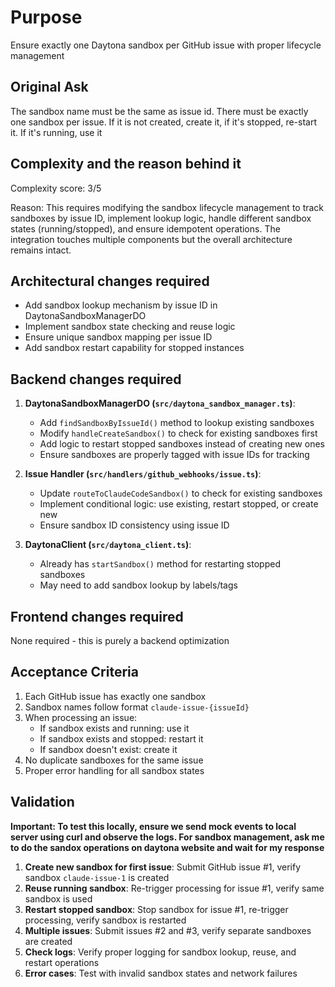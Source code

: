 # Purpose

Ensure exactly one Daytona sandbox per GitHub issue with proper lifecycle
management

## Original Ask

The sandbox name must be the same as issue id. There must be exactly one sandbox
per issue. If it is not created, create it, if it's stopped, re-start it. If
it's running, use it

## Complexity and the reason behind it

Complexity score: 3/5

Reason: This requires modifying the sandbox lifecycle management to track
sandboxes by issue ID, implement lookup logic, handle different sandbox states
(running/stopped), and ensure idempotent operations. The integration touches
multiple components but the overall architecture remains intact.

## Architectural changes required

- Add sandbox lookup mechanism by issue ID in DaytonaSandboxManagerDO
- Implement sandbox state checking and reuse logic
- Ensure unique sandbox mapping per issue ID
- Add sandbox restart capability for stopped instances

## Backend changes required

1. **DaytonaSandboxManagerDO (`src/daytona_sandbox_manager.ts`)**:
   - Add `findSandboxByIssueId()` method to lookup existing sandboxes
   - Modify `handleCreateSandbox()` to check for existing sandboxes first
   - Add logic to restart stopped sandboxes instead of creating new ones
   - Ensure sandboxes are properly tagged with issue IDs for tracking

2. **Issue Handler (`src/handlers/github_webhooks/issue.ts`)**:
   - Update `routeToClaudeCodeSandbox()` to check for existing sandboxes
   - Implement conditional logic: use existing, restart stopped, or create new
   - Ensure sandbox ID consistency using issue ID

3. **DaytonaClient (`src/daytona_client.ts`)**:
   - Already has `startSandbox()` method for restarting stopped sandboxes
   - May need to add sandbox lookup by labels/tags

## Frontend changes required

None required - this is purely a backend optimization

## Acceptance Criteria

1. Each GitHub issue has exactly one sandbox
2. Sandbox names follow format `claude-issue-{issueId}`
3. When processing an issue:
   - If sandbox exists and running: use it
   - If sandbox exists and stopped: restart it
   - If sandbox doesn't exist: create it
4. No duplicate sandboxes for the same issue
5. Proper error handling for all sandbox states

## Validation

**Important: To test this locally, ensure we send mock events to local server
using curl and observe the logs. For sandbox management, ask me to do the sandox
operations on daytona website and wait for my response**

1. **Create new sandbox for first issue**: Submit GitHub issue #1, verify
   sandbox `claude-issue-1` is created
2. **Reuse running sandbox**: Re-trigger processing for issue #1, verify same
   sandbox is used
3. **Restart stopped sandbox**: Stop sandbox for issue #1, re-trigger
   processing, verify sandbox is restarted
4. **Multiple issues**: Submit issues #2 and #3, verify separate sandboxes are
   created
5. **Check logs**: Verify proper logging for sandbox lookup, reuse, and restart
   operations
6. **Error cases**: Test with invalid sandbox states and network failures
